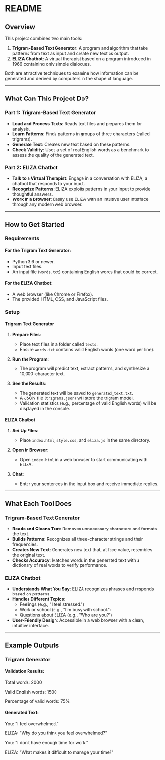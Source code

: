 # README

## Overview

This project combines two main tools:

1. **Trigram-Based Text Generator**: A program and algorithm that take patterns from text as input and create new text as output.
2. **ELIZA Chatbot**: A virtual therapist based on a program introduced in 1966 containing only simple dialogues.

Both are attractive techniques to examine how information can be generated and derived by computers in the shape of language.

---

## What Can This Project Do?

### Part 1: Trigram-Based Text Generator

- **Load and Process Texts**: Reads text files and prepares them for analysis.
- **Learn Patterns**: Finds patterns in groups of three characters (called trigrams).
- **Generate Text**: Creates new text based on these patterns.
- **Check Validity**: Uses a set of real English words as a benchmark to assess the quality of the generated text.

### Part 2: ELIZA Chatbot

- **Talk to a Virtual Therapist**: Engage in a conversation with ELIZA, a chatbot that responds to your input.
- **Recognize Patterns**: ELIZA exploits patterns in your input to provide thoughtful answers.
- **Work in a Browser**: Easily use ELIZA with an intuitive user interface through any modern web browser.

---

## How to Get Started

### Requirements

#### For the Trigram Text Generator:
- Python 3.6 or newer.
- Input text files.
- An input file (`words.txt`) containing English words that could be correct.

#### For the ELIZA Chatbot:
- A web browser (like Chrome or Firefox).
- The provided HTML, CSS, and JavaScript files.

### Setup

#### Trigram Text Generator

1. **Prepare Files**:
   - Place text files in a folder called `texts`.
   - Ensure `words.txt` contains valid English words (one word per line).

2. **Run the Program**:
   - The program will predict text, extract patterns, and synthesize a 10,000-character text.

3. **See the Results**:
   - The generated text will be saved to `generated_text.txt`.
   - A JSON file (`trigrams.json`) will store the trigram model.
   - Validation statistics (e.g., percentage of valid English words) will be displayed in the console.

#### ELIZA Chatbot

1. **Set Up Files**:
   - Place `index.html`, `style.css`, and `eliza.js` in the same directory.

2. **Open in Browser**:
   - Open `index.html` in a web browser to start communicating with ELIZA.

3. **Chat**:
   - Enter your sentences in the input box and receive immediate replies.

---

## What Each Tool Does

### Trigram-Based Text Generator

- **Reads and Cleans Text**: Removes unnecessary characters and formats the text.
- **Builds Patterns**: Recognizes all three-character strings and their frequencies.
- **Creates New Text**: Generates new text that, at face value, resembles the original text.
- **Checks Accuracy**: Matches words in the generated text with a dictionary of real words to verify performance.

### ELIZA Chatbot

- **Understands What You Say**: ELIZA recognizes phrases and responds based on patterns.
- **Handles Different Topics**:
  - Feelings (e.g., "I feel stressed.")
  - Work or school (e.g., "I’m busy with school.")
  - Questions about ELIZA (e.g., "Who are you?")
- **User-Friendly Design**: Accessible in a web browser with a clean, intuitive interface.

---

## Example Outputs

### Trigram Generator

#### Validation Results:

Total words: 2000  

Valid English words: 1500  

Percentage of valid words: 75%  

#### Generated Text:

You: "I feel overwhelmed."  

ELIZA: "Why do you think you feel overwhelmed?"  

You: "I don’t have enough time for work."  

ELIZA: "What makes it difficult to manage your time?"  
